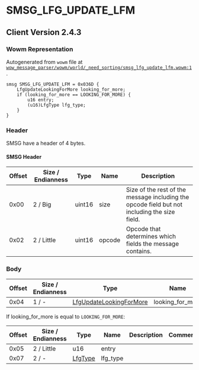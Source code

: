 # SMSG_LFG_UPDATE_LFM

## Client Version 2.4.3

### Wowm Representation

Autogenerated from `wowm` file at [`wow_message_parser/wowm/world/_need_sorting/smsg_lfg_update_lfm.wowm:1`](https://github.com/gtker/wow_messages/tree/main/wow_message_parser/wowm/world/_need_sorting/smsg_lfg_update_lfm.wowm#L1).
```rust,ignore
smsg SMSG_LFG_UPDATE_LFM = 0x036D {
    LfgUpdateLookingForMore looking_for_more;
    if (looking_for_more == LOOKING_FOR_MORE) {
        u16 entry;
        (u16)LfgType lfg_type;
    }
}
```
### Header

SMSG have a header of 4 bytes.

#### SMSG Header

| Offset | Size / Endianness | Type   | Name   | Description |
| ------ | ----------------- | ------ | ------ | ----------- |
| 0x00   | 2 / Big           | uint16 | size   | Size of the rest of the message including the opcode field but not including the size field.|
| 0x02   | 2 / Little        | uint16 | opcode | Opcode that determines which fields the message contains.|

### Body

| Offset | Size / Endianness | Type | Name | Description | Comment |
| ------ | ----------------- | ---- | ---- | ----------- | ------- |
| 0x04 | 1 / - | [LfgUpdateLookingForMore](lfgupdatelookingformore.md) | looking_for_more |  |  |

If looking_for_more is equal to `LOOKING_FOR_MORE`:

| Offset | Size / Endianness | Type | Name | Description | Comment |
| ------ | ----------------- | ---- | ---- | ----------- | ------- |
| 0x05 | 2 / Little | u16 | entry |  |  |
| 0x07 | 2 / - | [LfgType](lfgtype.md) | lfg_type |  |  |

